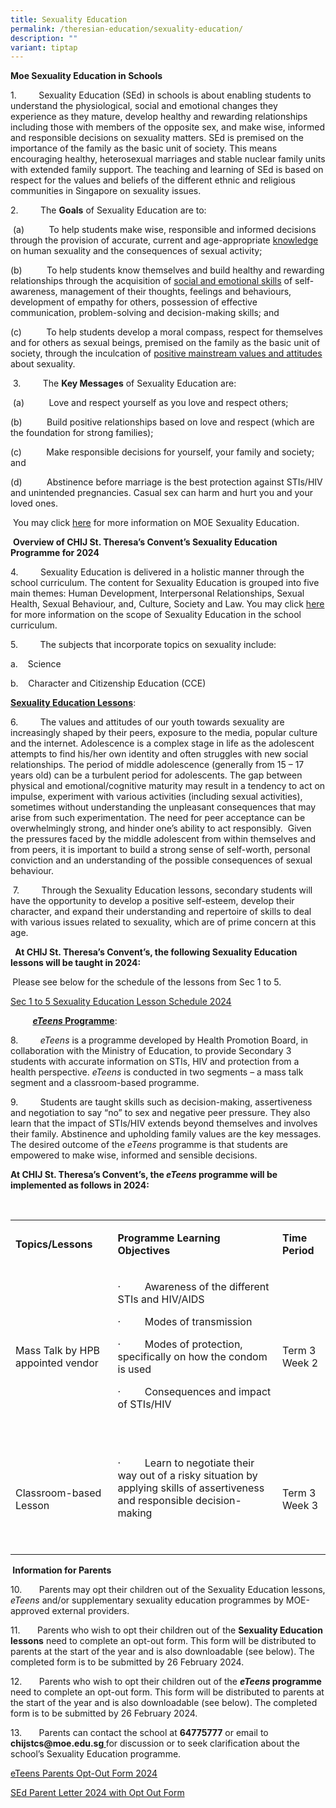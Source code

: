 ```yaml
---
title: Sexuality Education
permalink: /theresian-education/sexuality-education/
description: ""
variant: tiptap
---
```

<p><strong>Moe Sexuality Education in Schools</strong>
</p>
<p>1.&nbsp;&nbsp;&nbsp;&nbsp;&nbsp;&nbsp;&nbsp;&nbsp; Sexuality Education
(SEd) in schools is about enabling students to understand the physiological,
social and emotional changes they experience as they mature, develop healthy
and rewarding relationships including those with members of the opposite
sex, and make wise, informed and responsible decisions on sexuality matters.
SEd is premised on the importance of the family as the basic unit of society.
This means encouraging healthy, heterosexual marriages and stable nuclear
family units with extended family support. The teaching and learning of
SEd is based on respect for the values and beliefs of the different ethnic
and religious communities in Singapore on sexuality issues.</p>
<p></p>
<p>2.&nbsp;&nbsp;&nbsp;&nbsp;&nbsp;&nbsp;&nbsp;&nbsp; The <strong>Goals</strong> of
Sexuality Education are to:</p>
<p>&nbsp;(a)&nbsp;&nbsp;&nbsp;&nbsp;&nbsp;&nbsp;&nbsp;&nbsp;&nbsp; To help
students make wise, responsible and informed decisions through the provision
of accurate, current and age-appropriate <u>knowledge</u> on human sexuality
and the consequences of sexual activity;</p>
<p>(b)&nbsp;&nbsp;&nbsp;&nbsp;&nbsp;&nbsp;&nbsp;&nbsp;&nbsp; To help students
know themselves and build healthy and rewarding relationships through the
acquisition of <u>social and emotional skills</u> of self-awareness, management
of their thoughts, feelings and behaviours, development of empathy for
others, possession of effective communication, problem-solving and decision-making
skills; and</p>
<p>(c)&nbsp;&nbsp;&nbsp;&nbsp;&nbsp;&nbsp;&nbsp;&nbsp;&nbsp; To help students
develop a moral compass, respect for themselves and for others as sexual
beings, premised on the family as the basic unit of society, through the
inculcation of <u>positive mainstream values and attitudes</u> about sexuality.</p>
<p>&nbsp;3.&nbsp;&nbsp;&nbsp;&nbsp;&nbsp;&nbsp;&nbsp;&nbsp; The <strong>Key Messages</strong> of
Sexuality Education are:</p>
<p>&nbsp;(a)&nbsp;&nbsp;&nbsp;&nbsp;&nbsp;&nbsp;&nbsp;&nbsp;&nbsp; Love and
respect yourself as you love and respect others;</p>
<p>(b)&nbsp;&nbsp;&nbsp;&nbsp;&nbsp;&nbsp;&nbsp;&nbsp;&nbsp; Build positive
relationships based on love and respect (which are the foundation for strong
families);</p>
<p>(c)&nbsp;&nbsp;&nbsp;&nbsp;&nbsp;&nbsp;&nbsp;&nbsp;&nbsp; Make responsible
decisions for yourself, your family and society; and</p>
<p>(d)&nbsp;&nbsp;&nbsp;&nbsp;&nbsp;&nbsp;&nbsp;&nbsp;&nbsp; Abstinence before
marriage is the best protection against STIs/HIV and unintended pregnancies.
Casual sex can harm and hurt you and your loved ones.</p>
<p>&nbsp;You may click <a href="https://go.gov.sg/moe-sexuality-education" rel="noopener noreferrer nofollow" target="_blank">here</a> for more information
on MOE Sexuality Education.</p>
<p>&nbsp;<strong>Overview of CHIJ St. Theresa’s Convent’s Sexuality Education Programme for 2024</strong>
</p>
<p>4.&nbsp;&nbsp;&nbsp;&nbsp;&nbsp;&nbsp;&nbsp;&nbsp; Sexuality Education
is delivered in a holistic manner through the school curriculum. The content
for Sexuality Education is grouped into five main themes: Human Development,
Interpersonal Relationships, Sexual Health, Sexual Behaviour, and, Culture,
Society and Law. You may click <a href="https://go.gov.sg/moe-sexuality-education-scope" rel="noopener noreferrer nofollow" target="_blank">here</a> for more
information on the scope of Sexuality Education in the school curriculum.</p>
<p>5.&nbsp;&nbsp;&nbsp;&nbsp;&nbsp;&nbsp;&nbsp;&nbsp; The subjects that incorporate
topics on sexuality include:</p>
<p>a.&nbsp;&nbsp;&nbsp; Science</p>
<p>b.&nbsp;&nbsp;&nbsp; Character and Citizenship Education (CCE)</p>
<p><strong><u>Sexuality Education Lessons</u></strong>:</p>
<p>6.&nbsp;&nbsp;&nbsp;&nbsp;&nbsp;&nbsp;&nbsp;&nbsp; The values and attitudes
of our youth towards sexuality are increasingly shaped by their peers,
exposure to the media, popular culture and the internet. Adolescence is
a complex stage in life as the adolescent attempts to find his/her own
identity and often struggles with new social relationships. The period
of middle adolescence (generally from 15 – 17 years old) can be a turbulent
period for adolescents. The gap between physical and emotional/cognitive
maturity may result in a tendency to act on impulse, experiment with various
activities (including sexual activities), sometimes without understanding
the unpleasant consequences that may arise from such experimentation. The
need for peer acceptance can be overwhelmingly strong, and hinder one’s
ability to act responsibly.&nbsp; Given the pressures faced by the middle
adolescent from within themselves and from peers, it is important to build
a strong sense of self-worth, personal conviction and an understanding
of the possible consequences of sexual behaviour.</p>
<p>&nbsp;7.&nbsp;&nbsp;&nbsp;&nbsp;&nbsp;&nbsp;&nbsp;&nbsp; Through the Sexuality
Education lessons, secondary students will have the opportunity to develop
a positive self-esteem, develop their character, and expand their understanding
and repertoire of skills to deal with various issues related to sexuality,
which are of prime concern at this age.</p>
<p><strong>&nbsp;</strong>&nbsp;<strong>At CHIJ St. Theresa’s Convent’s, the following Sexuality Education lessons will be taught in 2024:</strong>
</p>
<p><strong>&nbsp;</strong>Please see below for the schedule of the lessons
from Sec 1 to 5.</p>
<p><a href="/files/Sexuality_Education/Sec_1_5_Sexuality_Education_Lesson_Schedule_2024.pdf" rel="noopener noreferrer nofollow" target="_blank">Sec 1 to 5 Sexuality Education Lesson Schedule 2024</a>
</p>
<p>&nbsp;&nbsp;&nbsp;&nbsp;&nbsp;&nbsp;&nbsp;&nbsp; <strong><em><u>eTeens</u></em><u> Programme</u></strong>:</p>
<p>8.&nbsp;&nbsp;&nbsp;&nbsp;&nbsp;&nbsp;&nbsp;&nbsp; <em>eTeens</em> is a
programme developed by Health Promotion Board, in collaboration with the
Ministry of Education, to provide Secondary 3 students with accurate information
on STIs, HIV and protection from a health perspective. <em>eTeens</em> is
conducted in two segments – a mass talk segment and a classroom-based programme.</p>
<p>9.&nbsp;&nbsp;&nbsp;&nbsp;&nbsp;&nbsp;&nbsp;&nbsp; Students are taught
skills such as decision-making, assertiveness and negotiation to say “no”
to sex and negative peer pressure. They also learn that the impact of STIs/HIV
extends beyond themselves and involves their family. Abstinence and upholding
family values are the key messages. The desired outcome of the <em>eTeens</em> programme
is that students are empowered to make wise, informed and sensible decisions.</p>
<p><strong>At CHIJ St. Theresa’s Convent’s, the <em>eTeens</em> programme will be implemented as follows in 2024:</strong>
</p>
<p><strong>&nbsp;</strong>
</p>
<table>
<tbody>
<tr>
<td rowspan="1" colspan="1">
<p></p>
<p><strong>Topics/Lessons</strong>
</p>
</td>
<td rowspan="1" colspan="1">
<p><strong>Programme Learning Objectives</strong>
</p>
</td>
<td rowspan="1" colspan="1">
<p><strong>Time Period</strong>
</p>
</td>
</tr>
<tr>
<td rowspan="1" colspan="1">
<p>Mass Talk by HPB appointed vendor</p>
</td>
<td rowspan="1" colspan="1">
<p>·&nbsp;&nbsp;&nbsp;&nbsp;&nbsp;&nbsp;&nbsp;&nbsp; Awareness of the different
STIs and HIV/AIDS</p>
<p>·&nbsp;&nbsp;&nbsp;&nbsp;&nbsp;&nbsp;&nbsp;&nbsp; Modes of transmission</p>
<p>·&nbsp;&nbsp;&nbsp;&nbsp;&nbsp;&nbsp;&nbsp;&nbsp; Modes of protection,
specifically on how the condom is used</p>
<p>·&nbsp;&nbsp;&nbsp;&nbsp;&nbsp;&nbsp;&nbsp;&nbsp; Consequences and impact
of STIs/HIV</p>
<p>&nbsp;</p>
</td>
<td rowspan="1" colspan="1">
<p>Term 3 Week 2</p>
</td>
</tr>
<tr>
<td rowspan="1" colspan="1">
<p>Classroom-based Lesson</p>
</td>
<td rowspan="1" colspan="1">
<p>·&nbsp;&nbsp;&nbsp;&nbsp;&nbsp;&nbsp;&nbsp;&nbsp; Learn to negotiate their
way out of a risky situation by applying skills of assertiveness and responsible
decision-making</p>
<p>&nbsp;</p>
</td>
<td rowspan="1" colspan="1">
<p>Term 3 Week 3</p>
</td>
</tr>
</tbody>
</table>
<p><strong>&nbsp;Information for Parents</strong>
</p>
<p>10.&nbsp;&nbsp;&nbsp;&nbsp;&nbsp;&nbsp; Parents may opt their children
out of the Sexuality Education lessons, <em>eTeens</em> and/or supplementary
sexuality education programmes by MOE-approved external providers.</p>
<p>11.&nbsp;&nbsp;&nbsp;&nbsp;&nbsp;&nbsp; Parents who wish to opt their
children out of the <strong>Sexuality Education lessons</strong> need to
complete an opt-out form. This form will be distributed to parents at the
start of the year and is also downloadable (see below). The completed form
is to be submitted by 26 February 2024.</p>
<p>12.&nbsp;&nbsp;&nbsp;&nbsp;&nbsp;&nbsp; Parents who wish to opt their
children out of the <strong><em>eTeens</em> programme</strong> need to complete
an opt-out form. This form will be distributed to parents at the start
of the year and is also downloadable (see below).&nbsp;The completed form
is to be submitted by 26 February 2024.</p>
<p>13.&nbsp;&nbsp;&nbsp;&nbsp;&nbsp;&nbsp; Parents can contact the school
at <strong>64775777</strong> or email to <strong><a rel="noopener noreferrer nofollow" target="_blank">chijstcs@moe.edu.sg</a><u> </u></strong>for
discussion or to seek clarification about the school’s Sexuality Education
programme.</p>
<p><a href="/files/Sexuality_Education/eTeens_Parents_Opt_Out_Form_2024_updated.pdf" rel="noopener noreferrer nofollow" target="_blank">eTeens Parents Opt-Out Form 2024</a>
</p>
<p><a href="/files/Sexuality_Education/SEd_parent_letter_2024_with_opt_out_form.pdf" rel="noopener noreferrer nofollow" target="_blank">SEd Parent Letter 2024 with Opt Out Form</a>
</p>
<p>&nbsp;</p>